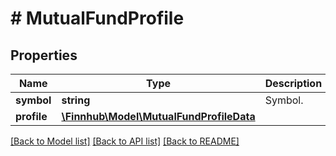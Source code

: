 # # MutualFundProfile

## Properties

Name | Type | Description | Notes
------------ | ------------- | ------------- | -------------
**symbol** | **string** | Symbol. | [optional]
**profile** | [**\Finnhub\Model\MutualFundProfileData**](MutualFundProfileData.md) |  | [optional]

[[Back to Model list]](../../README.md#models) [[Back to API list]](../../README.md#endpoints) [[Back to README]](../../README.md)
